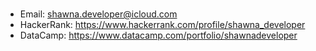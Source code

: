 ### 
- Email: shawna.developer@icloud.com
- HackerRank: https://www.hackerrank.com/profile/shawna_developer
- DataCamp: https://www.datacamp.com/portfolio/shawnadeveloper

<!--
**ShawnaRobertson/ShawnaRobertson** is a ✨ _special_ ✨ repository because its `README.md` (this file) appears on your GitHub profile.

Here are some ideas to get you started:

- 🔭 I’m currently working on ...
- 🌱 I’m currently learning ...
- 👯 I’m looking to collaborate on ...
- 🤔 I’m looking for help with ...
- 💬 Ask me about ...
- 📫 How to reach me: ...
- 😄 Pronouns: ...
- ⚡ Fun fact: ...
-->

